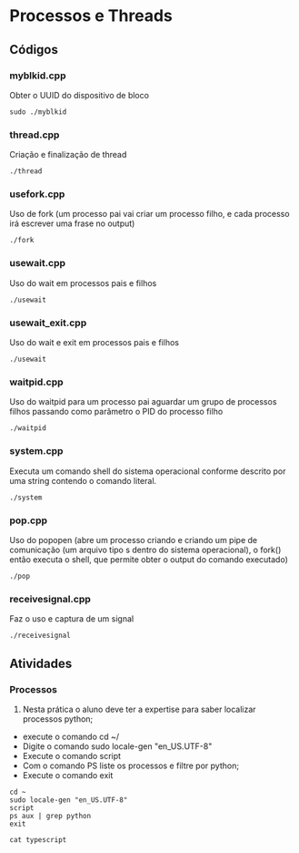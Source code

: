 # Processos e Threads

## Códigos

### myblkid.cpp

Obter o UUID do dispositivo de bloco

<code>sudo ./myblkid</code>

### thread.cpp

Criação e finalização de thread

<code>./thread</code>

### usefork.cpp

Uso de fork (um processo pai vai criar um processo filho, e cada processo irá escrever uma frase no output)

<code>./fork</code>

### usewait.cpp

Uso do wait em processos pais e filhos

<code>./usewait</code>

### usewait_exit.cpp

Uso do wait e exit em processos pais e filhos

<code>./usewait</code>

### waitpid.cpp

Uso do waitpid para um processo pai aguardar um grupo de processos filhos passando como parâmetro o PID do processo filho

<code>./waitpid</code>

### system.cpp

Executa um comando shell do sistema operacional conforme descrito por uma string contendo o comando literal.

<code>./system</code>

### pop.cpp

Uso do popopen (abre um processo criando e criando um pipe de comunicação (um arquivo tipo s dentro do sistema operacional), o fork() então executa o shell, que permite obter o output do comando executado)

<code>./pop</code>

### receivesignal.cpp

Faz o uso e captura de um signal

<code>./receivesignal</code>

## Atividades


### Processos

1. Nesta prática o aluno deve ter a expertise para saber localizar processos python;
- execute o comando cd ~/
- Digite o comando sudo locale-gen "en_US.UTF-8"
- Execute o comando script
- Com o comando PS liste os processos e filtre por python;
- Execute o comando exit

```
cd ~
sudo locale-gen "en_US.UTF-8"
script
ps aux | grep python
exit

cat typescript

```






